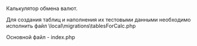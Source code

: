 Калькулятор обмена валют.

Для создания таблиц и наполнения их тестовыми данными необходимо исполнить файл \local\migrations\tablesForCalc.php

Основной файл - index.php
